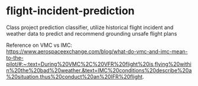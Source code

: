 # flight-incident-prediction
Class project prediction classifier, utilize historical flight incident and weather data to predict and recommend grounding unsafe flight plans

Reference on VMC vs IMC:
https://www.aerospaceexchange.com/blog/what-do-vmc-and-imc-mean-to-the-pilot/#:~:text=During%20VMC%2C%20VFR%20flight%20is,flying%20within%20the%20bad%20weather.&text=IMC%20conditions%20describe%20a%20situation,thus%20conduct%20an%20IFR%20flight.
